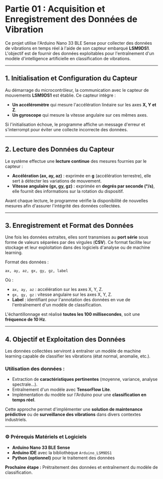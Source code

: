 # Partie 01 : Acquisition et Enregistrement des Données de Vibration

Ce projet utilise l'Arduino Nano 33 BLE Sense pour collecter des données de vibrations en temps réel à l'aide de son capteur embarqué **LSM9DS1**. L'objectif est de fournir des données exploitables pour l'entraînement d'un modèle d'intelligence artificielle en classification de vibrations.

---

## 1. Initialisation et Configuration du Capteur

Au démarrage du microcontrôleur, la communication avec le capteur de mouvements **LSM9DS1** est établie. Ce capteur intègre :
- **Un accéléromètre** qui mesure l'accélération linéaire sur les axes **X, Y et Z**.
- **Un gyroscope** qui mesure la vitesse angulaire sur ces mêmes axes.

Si l'initialisation échoue, le programme affiche un message d'erreur et s'interrompt pour éviter une collecte incorrecte des données.

---

## 2. Lecture des Données du Capteur

Le système effectue une **lecture continue** des mesures fournies par le capteur :
- **Accélération (⁠ax, ay, az⁠)** : exprimée en **g** (accélération terrestre), elle sert à détecter les variations de mouvement.
- **Vitesse angulaire (⁠gx, gy, gz⁠)** : exprimée en **degrés par seconde (°/s)**, elle fournit des informations sur la rotation du dispositif.

Avant chaque lecture, le programme vérifie la disponibilité de nouvelles mesures afin d'assurer l'intégrité des données collectées.

---

## 3. Enregistrement et Format des Données

Une fois les données extraites, elles sont transmises au **port série** sous forme de valeurs séparées par des virgules (**CSV**). Ce format facilite leur stockage et leur exploitation dans des logiciels d'analyse ou de machine learning.

Format des données :
```csv
ax, ay, az, gx, gy, gz, label
```
Où :
- `ax, ay, az` : accélération sur les axes X, Y, Z.
- `gx, gy, gz` : vitesse angulaire sur les axes X, Y, Z.
- **Label** : identifiant pour l'annotation des données en vue de l'entraînement d'un modèle de classification.

L'échantillonnage est réalisé **toutes les 100 millisecondes**, soit une **fréquence de 10 Hz**.

---

## 4. Objectif et Exploitation des Données

Les données collectées serviront à entraîner un modèle de machine learning capable de classifier les vibrations (état normal, anomalie, etc.).

### Utilisation des données :
- Extraction de **caractéristiques pertinentes** (moyenne, variance, analyse spectrale...).
- Entraînement d'un modèle avec **TensorFlow Lite**.
- Implémentation du modèle sur l'Arduino pour une **classification en temps réel**.

Cette approche permet d'implémenter une **solution de maintenance prédictive** ou de **surveillance des vibrations** dans divers contextes industriels.

---

### :gear: **Prérequis Matériels et Logiciels**
- **Arduino Nano 33 BLE Sense**
- **Arduino IDE** avec la bibliothèque `Arduino_LSM9DS1`
- **Python (optionnel)** pour le traitement des données

**Prochaine étape :** Prétraitement des données et entraînement du modèle de classification.
